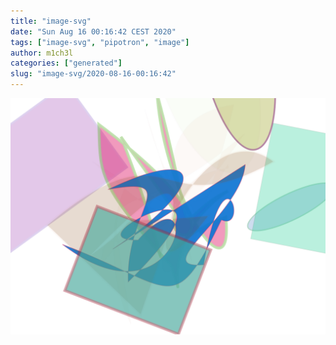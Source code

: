 ```yaml
---
title: "image-svg"
date: "Sun Aug 16 00:16:42 CEST 2020"
tags: ["image-svg", "pipotron", "image"]
author: m1ch3l
categories: ["generated"]
slug: "image-svg/2020-08-16-00:16:42"
---
```


![](image.svg)
